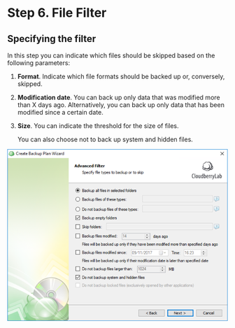 # Step 6. File Filter

## Specifying the filter

In this step you can indicate which files should be skipped based on the following parameters:

1. **Format**. Indicate which file formats should be backed up or, conversely, skipped.
2. **Modification date**. You can back up only data that was modified more than X days ago. Alternatively, you can back up only data that has been modified since a certain date.
3. **Size**. You can indicate the threshold for the size of files.

   You can also choose not to back up system and hidden files.

![](../../../../.gitbook/assets/wizard10.PNG)

